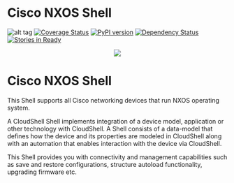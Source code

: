 # Cisco NXOS Shell
![alt tag](https://travis-ci.org/QualiSystems/Cisco-NXOS-Shell.svg)
[![Coverage Status](https://coveralls.io/repos/github/QualiSystems/Cisco-NXOS-Shell/badge.svg)](https://coveralls.io/github/QualiSystems/Cisco-NXOS-Shell)
[![PyPI version](https://badge.fury.io/py/cloudshell-networking-cisco-nxos-4.0.x.svg)](https://badge.fury.io/py/cloudshell-networking-cisco-nxos-4.0.x)
[![Dependency Status](https://dependencyci.com/github/QualiSystems/Cisco-NXOS-Shell/badge)](https://dependencyci.com/github/QualiSystems/Cisco-NXOS-Shell)
[![Stories in Ready](https://badge.waffle.io/QualiSystems/Cisco-NXOS-Shell.svg?label=ready&title=Ready)](http://waffle.io/QualiSystems/Cisco-NXOS-Shell)

<p align="center">
<img src="https://github.com/QualiSystems/devguide_source/raw/master/logo.png"></img>
</p>

# Cisco NXOS Shell
This Shell supports all Cisco networking devices that run NXOS operating system.

A CloudShell Shell implements integration of a device model, application or other technology with CloudShell. A Shell consists of a data-model that defines how the device and its properties are modeled in CloudShell along with an automation that enables interaction with the device via CloudShell.

This Shell provides you with connectivity and management capabilities such as save and restore configurations, structure autoload functionality, upgrading firmware etc.
